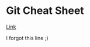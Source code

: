# Git Cheat Sheet

[Link](https://training.github.com/kit/downloads/github-git-cheat-sheet.pdf)

I forgot this line ;)
